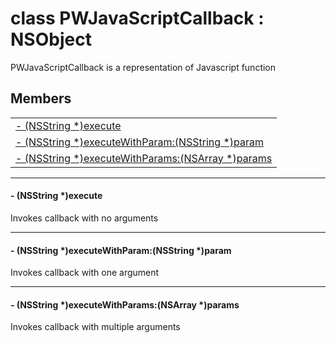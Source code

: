 
# <a name="heading"></a>class PWJavaScriptCallback : NSObject  
PWJavaScriptCallback is a representation of Javascript function 
## Members  

<table>
	<tr>
		<td><a href="#1abbe284a7061abbfdb1a04b864527454b">- (NSString *)execute</a></td>
	</tr>
	<tr>
		<td><a href="#1a05c3e486fc9ac9f8abdfcab779e10450">- (NSString *)executeWithParam:(NSString *)param</a></td>
	</tr>
	<tr>
		<td><a href="#1aa4c1ee1f75ee284ac2f6d2fac5686201">- (NSString *)executeWithParams:(NSArray *)params</a></td>
	</tr>
</table>


----------  
  

#### <a name="1abbe284a7061abbfdb1a04b864527454b"></a>- (NSString \*)execute  
Invokes callback with no arguments 

----------  
  

#### <a name="1a05c3e486fc9ac9f8abdfcab779e10450"></a>- (NSString \*)executeWithParam:(NSString \*)param  
Invokes callback with one argument 

----------  
  

#### <a name="1aa4c1ee1f75ee284ac2f6d2fac5686201"></a>- (NSString \*)executeWithParams:(NSArray \*)params  
Invokes callback with multiple arguments 